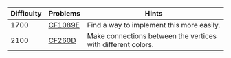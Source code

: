 | Difficulty | Problems | Hints |
| -------- | -------- | -------- |
| 1700 | [CF1089E](https://codeforces.com/problemset/problem/1089/E) | Find a way to implement this more easily. |
| 2100 | [CF260D](https://codeforces.com/problemset/problem/260/D) | Make connections between the vertices with different colors. |